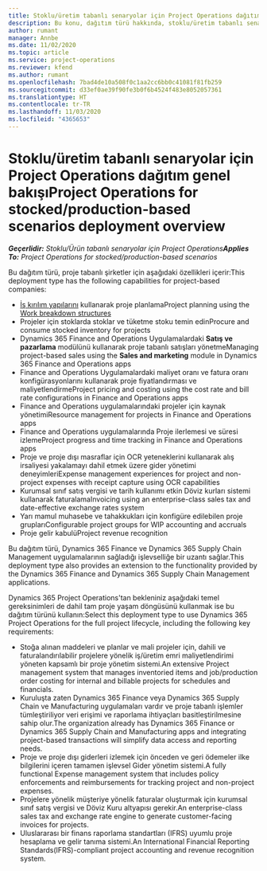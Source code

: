 ```yaml
---
title: Stoklu/üretim tabanlı senaryolar için Project Operations dağıtım genel bakışı
description: Bu konu, dağıtım türü hakkında, stoklu/üretim tabanlı senaryolar için Project Operations hakkında bilgi sağlar.
author: rumant
manager: Annbe
ms.date: 11/02/2020
ms.topic: article
ms.service: project-operations
ms.reviewer: kfend
ms.author: rumant
ms.openlocfilehash: 7bad4de10a508f0c1aa2cc6bb0c41081f81fb259
ms.sourcegitcommit: d33ef0ae39f90fe3b0f6b4524f483e8052057361
ms.translationtype: HT
ms.contentlocale: tr-TR
ms.lasthandoff: 11/03/2020
ms.locfileid: "4365653"
---
```

# <a name="project-operations-for-stockedproduction-based-scenarios-deployment-overview"></a><span data-ttu-id="c220c-103">Stoklu/üretim tabanlı senaryolar için Project Operations dağıtım genel bakışı</span><span class="sxs-lookup"><span data-stu-id="c220c-103">Project Operations for stocked/production-based scenarios deployment overview</span></span>

<span data-ttu-id="c220c-104">_**Geçerlidir:** Stoklu/Ürün tabanlı senaryolar için Project Operations_</span><span class="sxs-lookup"><span data-stu-id="c220c-104">_**Applies To:** Project Operations for stocked/production-based scenarios_</span></span>


<span data-ttu-id="c220c-105">Bu dağıtım türü, proje tabanlı şirketler için aşağıdaki özellikleri içerir:</span><span class="sxs-lookup"><span data-stu-id="c220c-105">This deployment type has the following capabilities for project-based companies:</span></span>

- <span data-ttu-id="c220c-106">[İş kırılım yapılarını](work-breakdown-structures.md) kullanarak proje planlama</span><span class="sxs-lookup"><span data-stu-id="c220c-106">Project planning using the [Work breakdown structures](work-breakdown-structures.md)</span></span>
- <span data-ttu-id="c220c-107">Projeler için stoklarda stoklar ve tüketme stoku temin edin</span><span class="sxs-lookup"><span data-stu-id="c220c-107">Procure and consume stocked inventory for projects</span></span>
- <span data-ttu-id="c220c-108">Dynamics 365 Finance and Operations Uygulamalardaki **Satış ve pazarlama** modülünü kullanarak proje tabanlı satışları yönetme</span><span class="sxs-lookup"><span data-stu-id="c220c-108">Managing project-based sales using the **Sales and marketing** module in Dynamics 365 Finance and Operations apps</span></span>
- <span data-ttu-id="c220c-109">Finance and Operations Uygulamalardaki maliyet oranı ve fatura oranı konfigürasyonlarını kullanarak proje fiyatlandırması ve maliyetlendirme</span><span class="sxs-lookup"><span data-stu-id="c220c-109">Project pricing and costing using the cost rate and bill rate configurations in Finance and Operations apps</span></span>
- <span data-ttu-id="c220c-110">Finance and Operations uygulamalarındaki projeler için kaynak yönetimi</span><span class="sxs-lookup"><span data-stu-id="c220c-110">Resource management for projects in Finance and Operations apps</span></span>
- <span data-ttu-id="c220c-111">Finance and Operations uygulamalarında Proje ilerlemesi ve süresi izleme</span><span class="sxs-lookup"><span data-stu-id="c220c-111">Project progress and time tracking in Finance and Operations apps</span></span>
- <span data-ttu-id="c220c-112">Proje ve proje dışı masraflar için OCR yeteneklerini kullanarak alış irsaliyesi yakalamayı dahil etmek üzere gider yönetimi deneyimleri</span><span class="sxs-lookup"><span data-stu-id="c220c-112">Expense management experiences for project and non-project expenses with receipt capture using OCR capabilities</span></span>
- <span data-ttu-id="c220c-113">Kurumsal sınıf satış vergisi ve tarih kullanımı etkin Döviz kurları sistemi kullanarak faturalama</span><span class="sxs-lookup"><span data-stu-id="c220c-113">Invoicing using an enterprise-class sales tax and date-effective exchange rates system</span></span>
- <span data-ttu-id="c220c-114">Yarı mamul muhasebe ve tahakkukları için konfigüre edilebilen proje grupları</span><span class="sxs-lookup"><span data-stu-id="c220c-114">Configurable project groups for WIP accounting and accruals</span></span>
- <span data-ttu-id="c220c-115">Proje gelir kabulü</span><span class="sxs-lookup"><span data-stu-id="c220c-115">Project revenue recognition</span></span>

<span data-ttu-id="c220c-116">Bu dağıtım türü, Dynamics 365 Finance ve Dynamics 365 Supply Chain Management uygulamalarının sağladığı işlevselliğe bir uzantı sağlar.</span><span class="sxs-lookup"><span data-stu-id="c220c-116">This deployment type also provides an extension to the functionality provided by the Dynamics 365 Finance and Dynamics 365 Supply Chain Management applications.</span></span>

<span data-ttu-id="c220c-117">Dynamics 365 Project Operations'tan bekleniniz aşağıdaki temel gereksinimleri de dahil tam proje yaşam döngüsünü kullanmak ise bu dağıtım türünü kullanın:</span><span class="sxs-lookup"><span data-stu-id="c220c-117">Select this deployment type to use Dynamics 365 Project Operations for the full project lifecycle, including the following key requirements:</span></span>

- <span data-ttu-id="c220c-118">Stoğa alınan maddeleri ve planlar ve mali projeler için, dahili ve faturalandırılabilir projelere yönelik iş/üretim emri maliyetlendirimi yöneten kapsamlı bir proje yönetim sistemi.</span><span class="sxs-lookup"><span data-stu-id="c220c-118">An extensive Project management system that manages inventoried items and job/production order costing for internal and billable projects for schedules and financials.</span></span>
- <span data-ttu-id="c220c-119">Kuruluşta zaten Dynamics 365 Finance veya Dynamics 365 Supply Chain ve Manufacturing uygulamaları vardır ve proje tabanlı işlemler tümleştiriliyor veri erişimi ve raporlama ihtiyaçları basitleştirilmesine sahip olur.</span><span class="sxs-lookup"><span data-stu-id="c220c-119">The organization already has Dynamics 365 Finance or Dynamics 365 Supply Chain and Manufacturing apps and integrating project-based transactions will simplify data access and reporting needs.</span></span>
- <span data-ttu-id="c220c-120">Proje ve proje dışı giderleri izlemek için önceden ve geri ödemeler ilke bilgilerini içeren tamamen işlevsel Gider yönetim sistemi.</span><span class="sxs-lookup"><span data-stu-id="c220c-120">A fully functional Expense management system that includes policy enforcements and reimbursements for tracking project and non-project expenses.</span></span>
- <span data-ttu-id="c220c-121">Projelere yönelik müşteriye yönelik faturalar oluşturmak için kurumsal sınıf satış vergisi ve Döviz Kuru altyapısı gerekir.</span><span class="sxs-lookup"><span data-stu-id="c220c-121">An enterprise-class sales tax and exchange rate engine to generate customer-facing invoices for projects.</span></span>
- <span data-ttu-id="c220c-122">Uluslararası bir finans raporlama standartları (IFRS) uyumlu proje hesaplama ve gelir tanıma sistemi.</span><span class="sxs-lookup"><span data-stu-id="c220c-122">An International Financial Reporting Standards(IFRS)-compliant project accounting and revenue recognition system.</span></span>

